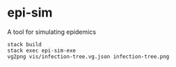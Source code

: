 # epi-sim
A tool for simulating epidemics

```
stack build
stack exec epi-sim-exe
vg2png vis/infection-tree.vg.json infection-tree.png
```

